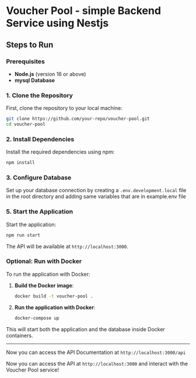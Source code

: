 # Voucher Pool - simple Backend Service using Nestjs

## Steps to Run

### Prerequisites

- **Node.js** (version 16 or above)
- **mysql Database**

### 1. Clone the Repository

First, clone the repository to your local machine:

```bash
git clone https://github.com/your-repo/voucher-pool.git
cd voucher-pool
```

### 2. Install Dependencies

Install the required dependencies using npm:

```bash
npm install
```

### 3. Configure Database

Set up your database connection by creating a `.env.development.local` file in the root directory and adding same variables that are in example.env file

### 5. Start the Application

Start the application:

```bash
npm run start
```

The API will be available at `http://localhost:3000`.

### Optional: Run with Docker

To run the application with Docker:

1. **Build the Docker image**:

   ```bash
   docker build -t voucher-pool .
   ```

2. **Run the application with Docker**:

   ```bash
   docker-compose up
   ```

This will start both the application and the database inside Docker containers.

---

Now you can access the API Documentation at `http://localhost:3000/api`

Now you can access the API at `http://localhost:3000` and interact with the Voucher Pool service!
